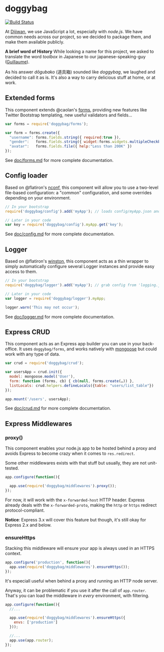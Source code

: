 # doggybag

[![Build Status](https://secure.travis-ci.org/Dijiwan/doggybag.png?branch=master)](http://travis-ci.org/Dijiwan/doggybag)

At [Dijiwan](http://dijiwan.com), we use JavaScript a lot, especially with *node.js*.
We have common needs across our project, so we decided to package them, and
make them available publicly.

**A brief word of History**
While looking a name for this project, we asked to translate the word *toolbox*
in Japanese to our japanese-speaking-guy
([Guillaume](https://github.com/gmarty)).

As his answer *dôgubako* (道具箱) sounded like *doggybag*, we laughed and decided to call it as is.
It's also a way to carry delicious stuff at home, or at work.



## Extended forms

This component extends @caolan's [forms](https://github.com/caolan/forms), providing new features like Twitter Bootstrap
templating, new useful validators and fields…

```javascript
var forms = require('doggybag/forms');

var form = forms.create({
  "username": forms.fields.string({ required:true }),
  "gender":   forms.fields.string({ widget:forms.widgets.multipleCheckbox({}), choices:['M','F','X'], validators:[forms.validators.choices()] }),
  "avatar":   forms.fields.file({ help:"Less than 200K" })
});
```

See [doc/forms.md](https://github.com/Dijiwan/doggybag/tree/master/doc/forms.md) for more complete documentation.



## Config loader

Based on @flatiron's [nconf](https://github.com/flatiron/nconf), this component will allow you to use a two-level
file-based configuration: a "common" configuration, and some overrides depending on your environment.

```javascript
// In your bootstrap
require('doggybag/config').add('myApp'); // loads config/myApp.json and config/myApp.production.json

// Later in your code
var key = require('doggybag/config').myApp.get('key');
```

See [doc/config.md](https://github.com/Dijiwan/doggybag/tree/master/doc/config.md) for more complete documentation.



## Logger

Based on @flatiron's [winston](https://github.com/flatiron/winston), this component acts as a thin wrapper to simply
automatically configure several Logger instances and provide easy access to them.

```javascript
// In your bootstrap
require('doggybag/logger').add('myApp'); // grab config from 'logging.json', key "myApp"

// Later in your code
var logger = require('doggybag/logger').myApp;

logger.warn('This may not occur');
```

See [doc/logger.md](https://github.com/Dijiwan/doggybag/tree/master/doc/logger.md) for more complete documentation.



## Express CRUD

This component acts as an Express app builder you can use in your back-office. It uses `doggybag/forms`, and works
natively with [mongoose](http://mongoosejs.com/) but could work with any type of data.

```javascript
var crud = require('doggybag/crud');

var usersApp = crud.init({
  model: mongoose.model('User'),
  form: function (forms, cb) { cb(null, forms.create(…)) },
  listLocals: crud.helpers.defineLocals({table: "users/list_table"})
});

app.mount('/users', usersApp);
```

See [doc/crud.md](https://github.com/Dijiwan/doggybag/tree/master/doc/crud.md) for more complete documentation.


## Express Middlewares

### proxy()

This component enables your node.js app to be hosted behind a proxy and avoids
Express to become crazy when it comes to `res.redirect`.

Some other middlewares exists with that stuff but usually, they are not unit-tested.

```javascript
app.configure(function(){

  app.use(require('doggybag/middlewares').proxy());
});
```

For now, it will work with the `x-forwarded-host` HTTP header.
Express already deals with the `x-forwarded-proto`, making the `http` or `https`
redirect protocol-compliant.

**Notice**: Express 3.x will cover this feature but though, it's still okay for
Express 2.x and below.

### ensureHttps

Stacking this middleware will ensure your app is always used in an HTTPS context.

```javascript
app.configure('production', function(){
  app.use(require('doggybag/middlewares').ensureHttps());
});
```

It's especiall useful when behind a proxy and running an HTTP node server.

Anyway, it can be problematic if you use it after the call of `app.router`.
That's you can load the middleware in *every* environment, with filtering.

```javascript
app.configure(function(){
  //...

  app.use(require('doggybag/middlewares').ensureHttps({
    envs: ['production']
  }));

  //...
  app.use(app.router);
});
```
